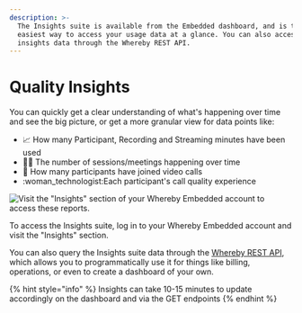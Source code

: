 ```yaml
---
description: >-
  The Insights suite is available from the Embedded dashboard, and is the
  easiest way to access your usage data at a glance. You can also access
  insights data through the Whereby REST API.
---
```


# Quality Insights

You can quickly get a clear understanding of what's happening over time and see the big picture, or get a more granular view for data points like:

* 📈 How many Participant, Recording and Streaming minutes have been used
* 👨‍💻 The number of sessions/meetings happening over time
* 👥 How many participants have joined video calls
* :woman\_technologist:Each participant's call quality experience

![Visit the "Insights" section of your Whereby Embedded account to access these reports. ](../../.gitbook/assets/insights\_suite\_1920x1250.webp)

To access the Insights suite, log in to your Whereby Embedded account and visit the "Insights" section.

You can also query the Insights suite data through the [Whereby REST API](../../reference/whereby-rest-api-reference.md#get-meetings), which allows you to programmatically use it for things like billing, operations, or even to create a dashboard of your own.

{% hint style="info" %}
Insights can take 10-15 minutes to update accordingly on the dashboard and via the GET endpoints
{% endhint %}



